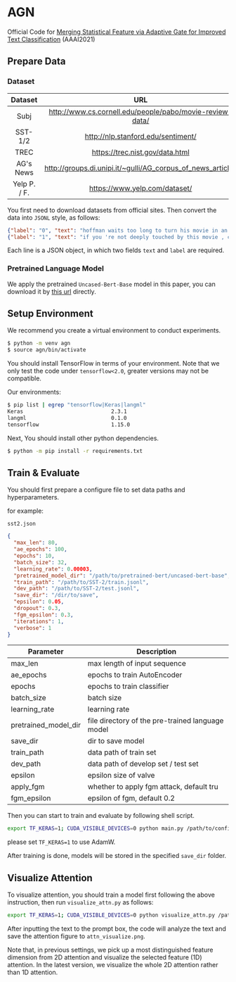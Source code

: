 # AGN
Official Code for [Merging Statistical Feature via Adaptive Gate for Improved Text Classification](https://ojs.aaai.org/index.php/AAAI/article/view/17569) (AAAI2021)

## Prepare Data

### Dataset

|    Dataset   |                                URL                               |
|:------------:|:----------------------------------------------------------------:|
|     Subj     |      http://www.cs.cornell.edu/people/pabo/movie-review-data/     |
|    SST-1/2   |                http://nlp.stanford.edu/sentiment/                |
|     TREC     |                  https://trec.nist.gov/data.html                 |
|   AG's News  | http://groups.di.unipi.it/~gulli/AG_corpus_of_news_articles      |
| Yelp P. / F. |                   https://www.yelp.com/dataset/                  |

You first need to download datasets from official sites. Then convert the data into `JSONL` style, as follows:

```json
{"label": "0", "text": "hoffman waits too long to turn his movie in an unexpected direction , and even then his tone retains a genteel , prep-school quality that feels dusty and leatherbound ."}
{"label": "1", "text": "if you 're not deeply touched by this movie , check your pulse ."}
```

Each line is a JSON object, in which two fields `text` and `label` are required.



### Pretrained Language Model

We apply the pretrained `Uncased-Bert-Base` model in this paper, you can download it by [this url](https://storage.googleapis.com/bert_models/2020_02_20/uncased_L-12_H-768_A-12.zip) directly. 


## Setup Environment

We recommend you create a virtual environment to conduct experiments. 

```bash
$ python -m venv agn
$ source agn/bin/activate
```

You should install TensorFlow in terms of your environment. Note that we only test the code under `tensorflow<2.0`, greater versions may not be compatible.

Our environments:

```bash
$ pip list | egrep "tensorflow|Keras|langml"
Keras                            2.3.1
langml                           0.1.0
tensorflow                       1.15.0
```

Next, You should install other python dependencies.

```bash
$ python -m pip install -r requirements.txt
```


## Train & Evaluate

You should first prepare a configure file to set data paths and hyperparameters.

for example:

`sst2.json`

```json
{
  "max_len": 80,
  "ae_epochs": 100,
  "epochs": 10,
  "batch_size": 32,
  "learning_rate": 0.00003,
  "pretrained_model_dir": "/path/to/pretrained-bert/uncased-bert-base",
  "train_path": "/path/to/SST-2/train.jsonl",
  "dev_path": "/path/to/SST-2/test.jsonl",
  "save_dir": "/dir/to/save",
  "epsilon": 0.05,
  "dropout": 0.3,
  "fgm_epsilon": 0.3,
  "iterations": 1,
  "verbose": 1
}
```


| Parameter             | Description                                      |
|-----------------------|--------------------------------------------------|
| max_len               | max length of input sequence                     |
| ae_epochs             | epochs to train AutoEncoder                      |
| epochs                | epochs to train classifier                       |
| batch_size            | batch size                                       |
| learning_rate         | learning rate                                    |
| pretrained_model_dir  | file directory of the pre-trained language model |
| save_dir              | dir to save model                                |
| train_path            | data path of train set                           |
| dev_path              | data path of develop set / test set              |
| epsilon               | epsilon size of valve                            |
| apply_fgm             | whether to apply fgm attack, default tru         |
| fgm_epsilon           | epsilon of fgm, default 0.2                      |


Then you can start to train and evaluate by following shell script.

```bash
export TF_KERAS=1; CUDA_VISIBLE_DEVICES=0 python main.py /path/to/config.json
```

please set `TF_KERAS=1` to use AdamW.


After training is done, models will be stored in the specified `save_dir` folder.

## Visualize Attention

To visualize attention, you should train a model first following the above instruction, then run `visualize_attn.py` as follows:

```bash
export TF_KERAS=1; CUDA_VISIBLE_DEVICES=0 python visualize_attn.py /path/to/your_config.json
```

After inputting the text to the prompt box, the code will analyze the text and save the attention figure to `attn_visualize.png`.

Note that, in previous settings, we pick up a most distinguished feature dimension from 2D attention and visualize the selected feature (1D) attention. In the latest version, we visualize the whole 2D attention rather than 1D attention.
